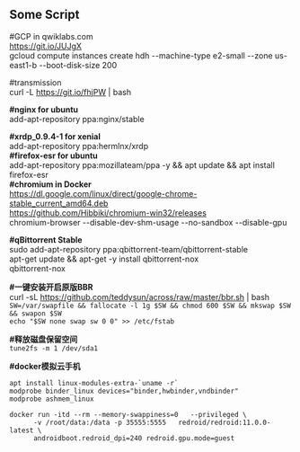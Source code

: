 ## Some Script

#GCP in qwiklabs.com  
https://git.io/JUJgX  
gcloud compute instances create hdh --machine-type e2-small --zone us-east1-b --boot-disk-size 200  

#transmission  
curl -L https://git.io/fhjPW | bash

__#nginx for ubuntu__  
add-apt-repository ppa:nginx/stable  

__#xrdp_0.9.4-1 for xenial__  
add-apt-repository ppa:hermlnx/xrdp  
__#firefox-esr for ubuntu__  
add-apt-repository ppa:mozillateam/ppa -y && apt update && apt install firefox-esr  
__#chromium in Docker__  
https://dl.google.com/linux/direct/google-chrome-stable_current_amd64.deb  
https://github.com/Hibbiki/chromium-win32/releases  
chromium-browser --disable-dev-shm-usage --no-sandbox --disable-gpu

__#qBittorrent Stable__  
sudo add-apt-repository ppa:qbittorrent-team/qbittorrent-stable  
apt-get update && apt-get -y install qbittorrent-nox  
qbittorrent-nox

__#一键安装开启原版BBR__  
curl -sL https://github.com/teddysun/across/raw/master/bbr.sh | bash  
```SW=/var/swapfile && fallocate -l 1g $SW && chmod 600 $SW && mkswap $SW && swapon $SW```  
```echo "$SW none swap sw 0 0" >> /etc/fstab```

__#释放磁盘保留空间__  
```tune2fs -m 1 /dev/sda1```

__#docker模拟云手机__  
```
apt install linux-modules-extra-`uname -r`
modprobe binder_linux devices="binder,hwbinder,vndbinder"
modprobe ashmem_linux
```
```
docker run -itd --rm --memory-swappiness=0   --privileged \
      -v /root/data:/data -p 35555:5555   redroid/redroid:11.0.0-latest \
      androidboot.redroid_dpi=240 redroid.gpu.mode=guest
```
